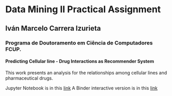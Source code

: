 # Data Mining II Practical Assignment

## Iván Marcelo Carrera Izurieta
### Programa de Doutoramento em Ciência de Computadores FCUP.

#### Predicting Cellular line - Drug Interactions as Recommender System
This work presents an analysis for the relationships among cellular lines and pharmaceutical drugs.

Jupyter Notebook is in this [link](https://github.com/elprofe-ivan/passignment/blob/master/predicting.ipynb)
A Binder interactive version is in this [link](https://github.com/elprofe-ivan/passignment/blob/master/predicting.ipynb)
